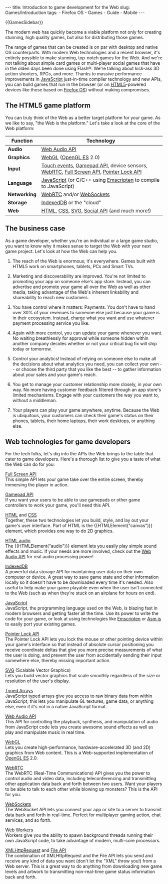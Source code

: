 --- title: Introduction to game development for the Web slug: Games/Introduction tags: - Firefox OS - Games - Guide - Mobile ---

{{GamesSidebar}}

The modern web has quickly become a viable platform not only for creating stunning, high quality games, but also for distributing those games.

The range of games that can be created is on par with desktop and native OS counterparts. With modern Web technologies and a recent browser, it's entirely possible to make stunning, top-notch games for the Web. And we're not talking about simple card games or multi-player social games that have in the olden days been done using Flash®. We're talking about kick-ass 3D action shooters, RPGs, and more. Thanks to massive performance improvements in [JavaScript](/en-US/docs/Web/JavaScript) just-in-time compiler technology and new APIs, you can build games that run in the browser (or on [HTML5](/en-US/docs/Web/Guide/HTML/HTML5)-powered devices like those based on [Firefox OS](/en-US/docs/Glossary/Firefox_OS)) without making compromises.

## The HTML5 game platform

You can truly think of the Web as a better target platform for your game. As we like to say, "the Web is the platform." Let's take a look at the core of the Web platform:

<table><thead><tr class="header"><th>Function</th><th>Technology</th></tr></thead><tbody><tr class="odd"><td><strong>Audio</strong></td><td><a href="/en-US/docs/Web/API/Web_Audio_API">Web Audio API</a></td></tr><tr class="even"><td><strong>Graphics</strong></td><td><a href="/en-US/docs/Web/API/WebGL_API">WebGL</a> (<a href="https://www.khronos.org/opengles/">OpenGL ES</a> 2.0)</td></tr><tr class="odd"><td><strong>Input</strong></td><td><a href="/en-US/docs/Web/API/Touch_events">Touch events</a>, <a href="/en-US/docs/Web/API/Gamepad_API/Using_the_Gamepad_API">Gamepad API</a>, device sensors, <a href="/en-US/docs/Web/API/WebRTC_API">WebRTC</a>, <a href="/en-US/docs/Web/API/Fullscreen_API">Full Screen API</a>, <a href="/en-US/docs/Web/API/Pointer_Lock_API">Pointer Lock API</a></td></tr><tr class="even"><td><strong>Language</strong></td><td><a href="/en-US/docs/Web/JavaScript">JavaScript</a> (or C/C++ using <a href="https://github.com/kripken/emscripten/wiki">Emscripten</a> to compile to JavaScript)</td></tr><tr class="odd"><td><strong>Networking</strong></td><td><a href="/en-US/docs/Web/API/WebRTC_API">WebRTC</a> and/or <a href="/en-US/docs/Web/API/WebSockets_API">WebSockets</a></td></tr><tr class="even"><td><strong>Storage</strong></td><td><a href="/en-US/docs/Web/API/IndexedDB_API">IndexedDB</a> or the "cloud"</td></tr><tr class="odd"><td><strong>Web</strong></td><td><a href="/en-US/docs/Web/HTML">HTML</a>, <a href="/en-US/docs/Web/CSS">CSS</a>, <a href="/en-US/docs/Web/SVG">SVG</a>, <a href="/en-US/docs/Social_API">Social API</a> (and much more!)</td></tr></tbody></table>

## The business case

As a game developer, whether you're an individual or a large game studio, you want to know why it makes sense to target the Web with your next game project. Let's look at how the Web can help you.

1.  The reach of the Web is enormous; it's everywhere. Games built with HTML5 work on smartphones, tablets, PCs and Smart TVs.

2.  Marketing and discoverability are improved. You're not limited to promoting your app on someone else's app store. Instead, you can advertise and promote your game all over the Web as well as other media, taking advantage of the Web's inherent linkability and shareability to reach new customers.
3.  You have control where it matters: Payments. You don't have to hand over 30% of your revenues to someone else just because your game is in their ecosystem. Instead, charge what you want and use whatever payment processing service you like.
4.  Again with more control, you can update your game whenever you want. No waiting breathlessly for approval while someone hidden within another company decides whether or not your critical bug fix will ship today or tomorrow.
5.  Control your analytics! Instead of relying on someone else to make all the decisions about what analytics you need, you can collect your own -- or choose the third party that you like the best -- to gather information about your sales and your game's reach.
6.  You get to manage your customer relationship more closely, in your own way. No more having customer feedback filtered through an app store's limited mechanisms. Engage with your customers the way you want to, without a middleman.
7.  Your players can play your game anywhere, anytime. Because the Web is ubiquitous, your customers can check their game's status on their phones, tablets, their home laptops, their work desktops, or anything else.

## Web technologies for game developers

For the tech folks, let's dig into the APIs the Web brings to the table that cater to game developers. Here's a thorough list to give you a taste of what the Web can do for you:

[Full Screen API](/en-US/docs/Web/API/Fullscreen_API)  
This simple API lets your game take over the entire screen, thereby immersing the player in action.

[Gamepad API](/en-US/docs/Web/API/Gamepad_API/Using_the_Gamepad_API)  
If you want your users to be able to use gamepads or other game controllers to work your game, you'll need this API.

[HTML](/en-US/docs/Web/HTML) and [CSS](/en-US/docs/Web/CSS)  
Together, these two technologies let you build, style, and lay out your game's user interface. Part of HTML is the {{HTMLElement("canvas")}} element, which provides one way to do 2D graphics.

[HTML audio](/en-US/docs/Web/HTML/Element/audio)  
The {{HTMLElement("audio")}} element lets you easily play simple sound effects and music. If your needs are more involved, check out the [Web Audio API](/en-US/docs/Web/API/Web_Audio_API) for real audio processing power!

[IndexedDB](/en-US/docs/Web/API/IndexedDB_API)  
A powerful data storage API for maintaining user data on their own computer or device. A great way to save game state and other information locally so it doesn't have to be downloaded every time it's needed. Also useful to help make your game playable even when the user isn't connected to the Web (such as when they're stuck on an airplane for hours on end).

[JavaScript](/en-US/docs/Web/JavaScript)  
JavaScript, the programming language used on the Web, is blazing fast in modern browsers and getting faster all the time. Use its power to write the code for your game, or look at using technologies like [Emscripten](https://github.com/kripken/emscripten/wiki) or [Asm.js](http://asmjs.org/spec/latest/) to easily port your existing games.

[Pointer Lock API](/en-US/docs/Web/API/Pointer_Lock_API)  
The Pointer Lock API lets you lock the mouse or other pointing device within your game's interface so that instead of absolute cursor positioning you receive coordinate deltas that give you more precise measurements of what the user is doing, and prevent the user from accidentally sending their input somewhere else, thereby missing important action.

[SVG](/en-US/docs/Web/SVG) (Scalable Vector Graphics)  
Lets you build vector graphics that scale smoothly regardless of the size or resolution of the user's display.

[Typed Arrays](/en-US/docs/Web/JavaScript/Typed_arrays)  
JavaScript typed arrays give you access to raw binary data from within JavaScript; this lets you manipulate GL textures, game data, or anything else, even if it's not in a native JavaScript format.

[Web Audio API](/en-US/docs/Web/API/Web_Audio_API)  
This API for controlling the playback, synthesis, and manipulation of audio from JavaScript code lets you create awesome sound effects as well as play and manipulate music in real time.

[WebGL](/en-US/docs/Web/API/WebGL_API)  
Lets you create high-performance, hardware-accelerated 3D (and 2D) graphics from Web content. This is a Web-supported implementation of [OpenGL ES](https://www.khronos.org/opengles/) 2.0.

[WebRTC](/en-US/docs/Web/API/WebRTC_API)  
The WebRTC (Real-Time Communications) API gives you the power to control audio and video data, including teleconferencing and transmitting other application data back and forth between two users. Want your players to be able to talk to each other while blowing up monsters? This is the API for you.

[WebSockets](/en-US/docs/Web/API/WebSockets_API)  
The WebSocket API lets you connect your app or site to a server to transmit data back and forth in real-time. Perfect for multiplayer gaming action, chat services, and so forth.

[Web Workers](/en-US/docs/Web/API/Web_Workers_API/Using_web_workers)  
Workers give you the ability to spawn background threads running their own JavaScript code, to take advantage of modern, multi-core processors.

[XMLHttpRequest](/en-US/docs/Web/API/XMLHttpRequest) and [File API](/en-US/docs/Web/API/File_and_Directory_Entries_API)  
The combination of XMLHttpRequest and the File API lets you send and receive any kind of data you want (don't let the "XML" throw you!) from a Web server. This is a great way to do anything from downloading new game levels and artwork to transmitting non-real-time game status information back and forth.

